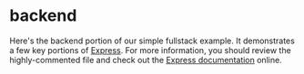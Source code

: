 # backend

Here's the backend portion of our simple fullstack example. It demonstrates a few key
portions of [Express](https://expressjs.com/). For more information, you should review
the highly-commented file and check out the
[Express documentation](https://expressjs.com/en/api.html) online.
